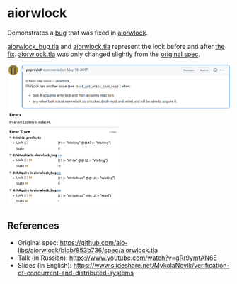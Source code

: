 # aiorwlock

Demonstrates a [bug](https://github.com/aio-libs/aiorwlock/pull/37#issuecomment-302660466) that was fixed in [aiorwlock](https://github.com/aio-libs/aiorwlock).

[aiorwlock_bug.tla](aiorwlock_bug.tla) and [aiorwlock.tla](aiorwlock.tla) represent the lock before and after [the fix](https://github.com/aio-libs/aiorwlock/pull/39/commits/104f81bd7f886029e3b755ca8cf39d1c886c98e3). [aiorwlock.tla](aiorwlock.tla) was only changed slightly from the [original spec](https://github.com/aio-libs/aiorwlock/blob/853b736/spec/aiorwlock.tla).

![bug](bug.png)
<img src="aiorwlock.png" width="50%">

## References
* Original spec: https://github.com/aio-libs/aiorwlock/blob/853b736/spec/aiorwlock.tla
* Talk (in Russian): https://www.youtube.com/watch?v=gRr9ymtAN6E
* Slides (in English): https://www.slideshare.net/MykolaNovik/verification-of-concurrent-and-distributed-systems
